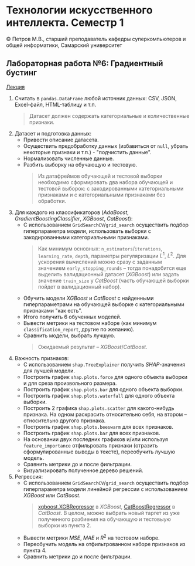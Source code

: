 # Технологии искусственного интеллекта. Семестр 1

© Петров М.В., старший преподаватель кафедры суперкомпьютеров и общей информатики, Самарский университет

## Лабораторная работа №6: Градиентный бустинг

[Лекция](../lectures/lecture_6/lecture_6.ipynb)

1. Считать в `pandas.DataFrame` любой источник данных: CSV, JSON, Excel-файл, HTML-таблицу и т.п.
   > Датасет должен содержать категориальные и количественные признаки.
2. Датасет и подготовка данных:
   - Привести описание датасета.
   - Осуществить предобработку данных (избавиться от `null`, убрать некоторые признаки и т.п.) - "подчистить данные".
   - Нормализовать численные данные.
   - Разбить выборку на обучающую и тестовую.
     > Из датафреймов обучающей и тестовой выборки необходимо сформировать два набора обучающей и тестовой выборок: с закодированными категориальными признаками и с категориальными признаками без обработки.
3. Для каждого из классификаторов ($AdaBoost$, $GradientBoostingClassifier$, $XGBoost$, $CatBoost$):
   - С использованием `GridSearchCV`/`grid_search` осуществить подбор гиперпараметра модели, использовать выборки с закодированными категориальными признаками.
     > Как минимум основных: `n_estimators`/`iterations`, `learning_rate`, `depth`, параметры регуляризации $L^1$, $L^2$. Для ускорения вычислений можно сразу с заданным значением `early_stopping_rounds` &ndash; тогда понадобится еще выделить валидационный датасет ($XGBoost$) или задать значение `train_size` у $CatBoost$ (часть обучающей выборки пойдет в валидационный набор).
   - Обучить модели $XGBoost$ и $CatBoost$ с найденными гиперпараметрами на обучающей выборке с категориальными признаками "как есть".
   - Итого получить 6 обученных моделей.
   - Вывести метрики на тестовом наборе (как минимум `classification_report`, другие по желанию).
   - Сравнить модели, выбрать лучшую.
     > Ожидаемый результат &ndash; $XGBoost$/$CatBoost$.
4. Важность признаков:
   - С использованием `shap.TreeExplainer` получить $SHAP$-значения для лучшей модели.
   - Построить график `shap.plots.force` для одного объекта выборки и для среза произвольного размера.
   - Построить график `shap.plots.bar` для одного объекта выборки.
   - Построить график `shap.plots.waterfall` для одного объекта выборки.
   - Построить 2 графика `shap.plots.scatter` для какого-нибудь признака. На одном раскрасить относительно себя, на втором &ndash; относительно другого признака.
   - Построить график `shap.plots.beeswarm` для всех признаков.
   - Построить график `shap.plots.bar` для всех признаков.
   - На основании двух последних графиков и/или используя `feature_importance` отфильровать признаки (отразить сформулированные выводы в тексте), переобучить лучшую модель.
   - Сравнить метрики до и после фильтрации.
   - Визуализировать полученное дерево решений.
5. Регрессия:
   - С использованием `GridSearchCV`/`grid_search` осуществить подбор гиперпараметра модели линейной регрессии с использованием $XGBoost$ или $CatBoost$.
     > [xgboost.XGBRegressor](https://xgboost.readthedocs.io/en/stable/python/python_api.html#xgboost.XGBRegressor) в $XGBoost$, [CatBoostRegressor](https://catboost.ai/en/docs/concepts/python-reference_catboostregressor) в $CatBoost$. В целом, можно выбрать новый таргет из уже полученного разбиения на обучающую и тестовыую выборки из пункта 2.
   - Вывести метрики $MSE$, $MAE$ и $R^2$ на тестовом наборе.
   - Переобучить модель на отфильтрованном наборе признаков из пункта 4.
   - Сравнить метрики до и после фильтрации.